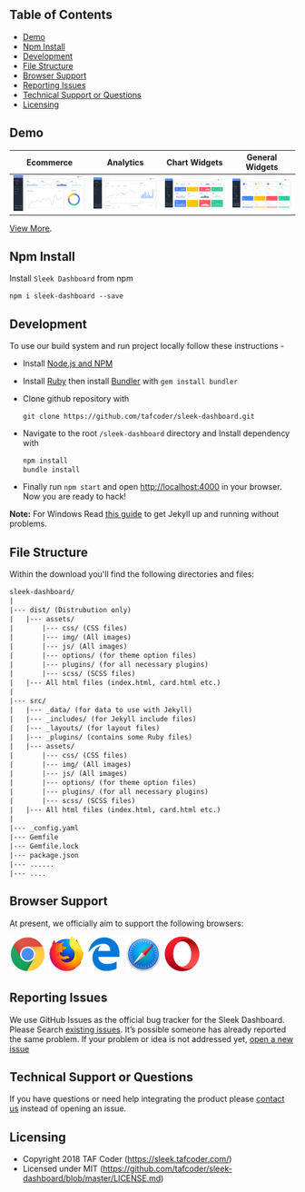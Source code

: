 ## Table of Contents

- [Demo](#demo)
- [Npm Install](#npm-install)
- [Development](#development)
- [File Structure](#file-structure)
- [Browser Support](#browser-support)
- [Reporting Issues](#reporting-issues)
- [Technical Support or Questions](#technical-support-or-questions)
- [Licensing](#licensing)

## Demo

| Ecommerce  | Analytics  | Chart Widgets  | General Widgets  |
|---|---|---|---|
| [![Ecommerce page](src/assets/img/github/ecommerce.png)](https://sleek.tafcoder.com/)  | [![Analytics page](src/assets/img/github/analytics.png)](https://sleek.tafcoder.com/analytics.html) | [![Chart Widgets](src/assets/img/github/chart-widgets.png)](https://sleek.tafcoder.com/chart-widget.html) | [![General Widgets](src/assets/img/github/general-widgets.png)](https://sleek.tafcoder.com/general-widget.html)

[View More](https://sleek.tafcoder.com/).


## Npm Install
  Install `Sleek Dashboard` from npm
  ```
  npm i sleek-dashboard --save
  ```

## Development
To use our build system and run project locally follow these instructions -

- Install [Node.js and NPM](https://nodejs.org)
- Install [Ruby](https://www.ruby-lang.org/en/documentation/installation/) then install [Bundler](https://bundler.io/) with `gem install bundler`

- Clone github repository with
  ```
  git clone https://github.com/tafcoder/sleek-dashboard.git
  ```


- Navigate to the root `/sleek-dashboard` directory and Install dependency with
  ```
  npm install
  bundle install
  ```

- Finally run `npm start` and open [http://localhost:4000](http://localhost:4000) in your browser. Now you are ready to hack! 

 **Note:** For Windows Read [this guide](https://jekyllrb.com/docs/windows/) to get Jekyll up and running without problems.


## File Structure

Within the download you'll find the following directories and files:

```
sleek-dashboard/
|
|--- dist/ (Distrubution only)
|   |--- assets/
|       |--- css/ (CSS files)
|       |--- img/ (All images)
|       |--- js/ (All images)
|       |--- options/ (for theme option files)
|       |--- plugins/ (for all necessary plugins)
|       |--- scss/ (SCSS files)
|   |--- All html files (index.html, card.html etc.)
|
|--- src/
|   |--- _data/ (for data to use with Jekyll)
|   |--- _includes/ (for Jekyll include files)
|   |--- _layouts/ (for layout files)
|   |--- _plugins/ (contains some Ruby files)
|   |--- assets/
|       |--- css/ (CSS files)
|       |--- img/ (All images)
|       |--- js/ (All images)
|       |--- options/ (for theme option files)
|       |--- plugins/ (for all necessary plugins)
|       |--- scss/ (SCSS files)
|   |--- All html files (index.html, card.html etc.)
|
|--- _config.yaml
|--- Gemfile
|--- Gemfile.lock
|--- package.json
|--- ......
|--- ....

```

## Browser Support

At present, we officially aim to support the following browsers:

<img src="src/assets/img/github/chrome.png" width="64" height="64"> <img src="src/assets/img/github/firefox.png" width="64" height="64"> <img src="src/assets/img/github/edge.png" width="64" height="64"> <img src="src/assets/img/github/safari.png" width="64" height="64"> <img src="src/assets/img/github/opera.png" width="64" height="64">

## Reporting Issues

We use GitHub Issues as the official bug tracker for the Sleek Dashboard. Please Search [existing issues](https://github.com/tafcoder/sleek-dashboard/issues). It’s possible someone has already reported the same problem.
If your problem or idea is not addressed yet, [open a new issue](https://github.com/tafcoder/sleek-dashboard/issues)

## Technical Support or Questions

If you have questions or need help integrating the product please [contact us](mailto:hello@tafcoder.com) instead of opening an issue.

## Licensing

- Copyright 2018 TAF Coder (https://sleek.tafcoder.com/)
- Licensed under MIT (https://github.com/tafcoder/sleek-dashboard/blob/master/LICENSE.md)
